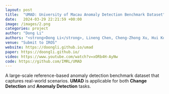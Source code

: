 ```yaml
---
layout: post
title:  "UMAD: University of Macau Anomaly Detection Benchmark Dataset"
date:   2024-03-29 22:21:59 +00:00
image: /images/2.png
categories: project
author: "Dong Li"
authors: "<strong>Dong Li</strong>, Lineng Chen, Cheng-Zhong Xu, Hui Kong"
venue: "Submit to IROS"
website: https://doongli.github.io/umad
paper: https://doongli.github.io/
video: https://www.youtube.com/watch?v=xORb4H-AyNw
code: https://github.com/IMRL/UMAD
---
```


A large-scale reference-based anomaly detection benchmark dataset that captures real-world scenarios. <strong>UMAD</strong> is applicable for both <strong>Change Detection</strong> and <strong>Anomaly Detection</strong> tasks.
